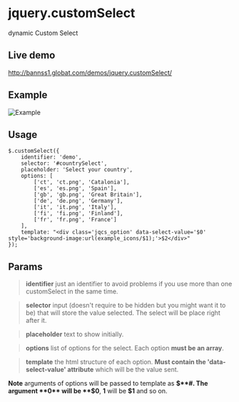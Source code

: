 # jquery.customSelect
dynamic Custom Select

## Live demo

http://bannss1.globat.com/demos/jquery.customSelect/

## Example
![Example](https://shurimages.com/u/hoNqEOI6ji.png)

## Usage

```
$.customSelect({
	identifier: 'demo',
	selector: '#countrySelect',
	placeholder: 'Select your country',
	options: [
		['ct', 'ct.png', 'Catalonia'],
		['es', 'es.png', 'Spain'],
		['gb', 'gb.png', 'Great Britain'],
		['de', 'de.png', 'Germany'],
		['it', 'it.png', 'Italy'],
		['fi', 'fi.png', 'Finland'],
		['fr', 'fr.png', 'France']
	],
	template: "<div class='jqcs_option' data-select-value='$0' style='background-image:url(example_icons/$1);'>$2</div>"
});
```


## Params

> **identifier** just an identifier to avoid problems if you use more than one customSelect in the same time.

> **selector** input (doesn't require to be hidden but you might want it to be) that will store the value selected. The select will be place right after it.

> **placeholder** text to show initially.

> **options** list of options for the select. Each option **must be an array**.

> **template** the html structure of each option. **Must contain the 'data-select-value' attribute** which will be the value sent.

**Note** arguments of options will be passed to template as **$**#. The argument **0** will be **$0**, **1** will be **$1** and so on.
